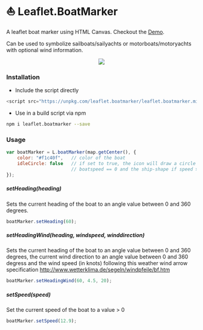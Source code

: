 # ⛵️ Leaflet.BoatMarker

A leaflet boat marker using HTML Canvas.
Checkout the [Demo](http://thomasbrueggemann.github.io/leaflet.boatmarker/).

Can be used to symbolize sailboats/sailyachts or motorboats/motoryachts with optional wind information.

<center>
	<img src="http://i.imgur.com/KYZaG8C.png" />
</center>

### Installation

* Include the script directly

```javascript
<script src="https://unpkg.com/leaflet.boatmarker/leaflet.boatmarker.min.js"></script>
```

* Use in a build script via npm

```bash
npm i leaflet.boatmarker --save
```

### Usage

```javascript
var boatMarker = L.boatMarker(map.getCenter(), {
  	color: "#f1c40f", 	// color of the boat
	idleCircle: false	// if set to true, the icon will draw a circle if
						// boatspeed == 0 and the ship-shape if speed > 0
});
```

##### setHeading(heading)

Sets the current heading of the boat to an angle value between 0 and 360 degrees.

```javascript
boatMarker.setHeading(60);
```

##### setHeadingWind(heading, windspeed, winddirection)

Sets the current heading of the boat to an angle value between 0 and 360 degrees,
the current wind direction to an angle value between 0 and 360 degress and the wind
speed (in knots) following this weather wind arrow specification http://www.wetterklima.de/segeln/windpfeile/bf.htm

```javascript
boatMarker.setHeadingWind(60, 4.5, 20);
```

##### setSpeed(speed)

Set the current speed of the boat to a value > 0

```javascript
boatMarker.setSpeed(12.9);
```
